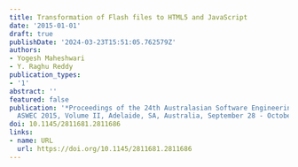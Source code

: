 ```yaml
---
title: Transformation of Flash files to HTML5 and JavaScript
date: '2015-01-01'
draft: true
publishDate: '2024-03-23T15:51:05.762579Z'
authors:
- Yogesh Maheshwari
- Y. Raghu Reddy
publication_types:
- '1'
abstract: ''
featured: false
publication: '*Proceedings of the 24th Australasian Software Engineering Conference,
  ASWEC 2015, Volume II, Adelaide, SA, Australia, September 28 - October 1, 2015*'
doi: 10.1145/2811681.2811686
links:
- name: URL
  url: https://doi.org/10.1145/2811681.2811686
---
```


